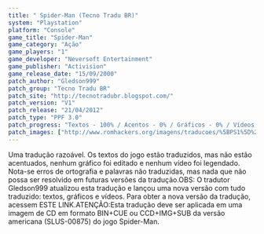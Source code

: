 ```yaml
---
title: " Spider-Man (Tecno Tradu BR)"
system: "Playstation"
platform: "Console"
game_title: "Spider-Man"
game_category: "Ação"
game_players: "1"
game_developer: "Neversoft Entertainment"
game_publisher: "Activision"
game_release_date: "15/09/2000"
patch_author: "Gledson999"
patch_group: "Tecno Tradu BR"
patch_site: "http://tecnotradubr.blogspot.com/"
patch_version: "V1"
patch_release: "21/04/2012"
patch_type: "PPF 3.0"
patch_progress: "Textos - 100% / Acentos - 0% / Gráficos - 0% / Vídeos - 0%"
patch_images: ["http://www.romhackers.org/imagens/traducoes/%5BPS1%5D%20Spider-Man%20-%20Tecno%20Tradu%20BR%20-%201.jpg","http://www.romhackers.org/imagens/traducoes/%5BPS1%5D%20Spider-Man%20-%20Tecno%20Tradu%20BR%20-%202.jpg","http://www.romhackers.org/imagens/traducoes/%5BPS1%5D%20Spider-Man%20-%20Tecno%20Tradu%20BR%20-%203.jpg"]
---
```

Uma tradução razoável. Os textos do jogo estão traduzidos, mas não estão acentuados, nenhum gráfico foi editado e nenhum vídeo foi legendado. Nota-se erros de ortografia e palavras não traduzidas, mas nada que não possa ser resolvido em futuras versões da tradução.OBS: O tradutor Gledson999 atualizou esta tradução e lançou uma nova versão com tudo traduzido: textos, gráficos e vídeos. Para obter a nova versão da tradução, acessem ESTE LINK.ATENÇÃO:Esta tradução deve ser aplicada em uma imagem de CD em formato BIN+CUE ou CCD+IMG+SUB da versão americana (SLUS-00875) do jogo Spider-Man.